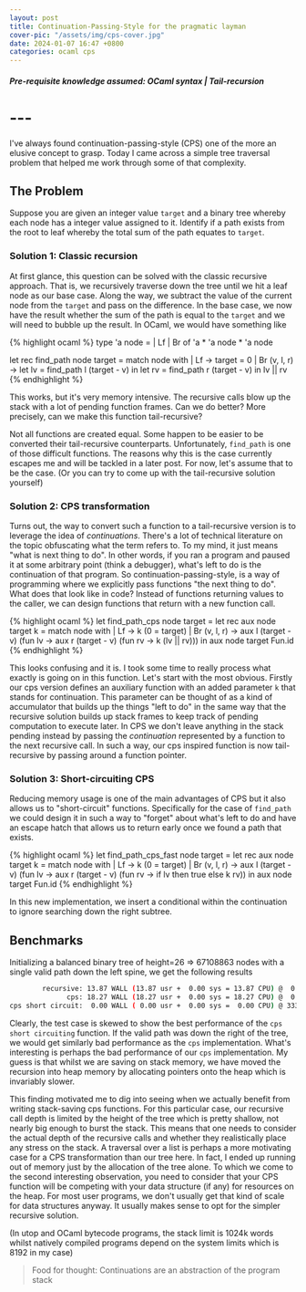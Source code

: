 ```yaml
---
layout: post
title: Continuation-Passing-Style for the pragmatic layman
cover-pic: "/assets/img/cps-cover.jpg"
date: 2024-01-07 16:47 +0800
categories: ocaml cps
---
```

##### Pre-requisite knowledge assumed: **OCaml syntax | Tail-recursion**
# ---
I've always found continuation-passing-style (CPS) one of the more an
elusive concept to grasp. Today I came across a simple tree traversal
problem that helped me work through some of that complexity.

## The Problem
Suppose you are given an integer value `target` and a binary tree
whereby each node has a integer value assigned to it. Identify if a
path exists from the root to leaf whereby the total sum of the path
equates to `target`.

### Solution 1: Classic recursion
At first glance, this question can be solved with the classic
recursive approach. That is, we recursively traverse down the tree
until we hit a leaf node as our base case. Along the way, we subtract
the value of the current node from the `target` and pass on the
difference. In the base case, we now have the result whether the sum
of the path is equal to the `target` and we will need to bubble up the
result. In OCaml, we would have something like

{% highlight ocaml %}
type 'a node =
  | Lf
  | Br of 'a * 'a node * 'a node

let rec find_path node target =
  match node with
  | Lf -> target = 0
  | Br (v, l, r) ->
      let lv = find_path l (target - v) in
      let rv = find_path r (target - v) in
      lv || rv
{% endhighlight %}

This works, but it's very memory intensive. The recursive calls blow
up the stack with a lot of pending function frames. Can we do better?
More precisely, can we make this function tail-recursive?

Not all functions are created equal. Some happen to be easier to be
converted their tail-recursive counterparts. Unfortunately,
`find_path` is one of those difficult functions. The reasons why this
is the case currently escapes me and will be tackled in a later
post. For now, let's assume that to be the case. (Or you can try
to come up with the tail-recursive solution yourself)

### Solution 2: CPS transformation
Turns out, the way to convert such a function to a tail-recursive
version is to leverage the idea of *continuations*. There's a lot of
technical literature on the topic obfuscating what the term refers
to. To my mind, it just means "what is next thing to do". In other
words, if you ran a program and paused it at some arbitrary point
(think a debugger), what's left to do is the continuation of that
program. So continuation-passing-style, is a way of programming where
we explicitly pass functions "the next thing to do". What does that
look like in code? Instead of functions returning values to the
caller, we can design functions that return with a new function call.

{% highlight ocaml %}
let find_path_cps node target =
  let rec aux node target k =
    match node with
    | Lf -> k (0 = target)
    | Br (v, l, r) ->
        aux l (target - v) (fun lv ->
            aux r (target - v) (fun rv ->
                k (lv || rv)))
  in
  aux node target Fun.id
{% endhighlight %}

This looks confusing and it is. I took some time to really process
what exactly is going on in this function. Let's start with the most
obvious. Firstly our cps version defines an auxiliary function with an
added parameter `k` that stands for continuation. This parameter can
be thought of as a kind of accumulator that builds up the things "left
to do" in the same way that the recursive solution builds up stack
frames to keep track of pending computation to execute later. In CPS
we don't leave anything in the stack pending instead by passing the
*continuation* represented by a function to the next recursive
call. In such a way, our cps inspired function is now tail-recursive
by passing around a function pointer.

### Solution 3: Short-circuiting CPS
Reducing memory usage is one of the main advantages of CPS but it also
allows us to "short-circuit" functions. Specifically for the case of
`find_path` we could design it in such a way to "forget" about what's
left to do and have an escape hatch that allows us to return early
once we found a path that exists.

{% highlight ocaml %}
let find_path_cps_fast node target =
  let rec aux node target k =
    match node with
    | Lf -> k (0 = target)
    | Br (v, l, r) ->
        aux l (target - v) (fun lv ->
            aux r (target - v) (fun rv ->
                if lv then true else k rv))
  in
  aux node target Fun.id
{% endhighlight %}

In this new implementation, we insert a conditional within the
continuation to ignore searching down the right subtree.

## Benchmarks
Initializing a balanced binary tree of height=26 => 67108863 nodes
with a single valid path down the left spine, we get the following
results

``` bash
        recursive: 13.87 WALL (13.87 usr +  0.00 sys = 13.87 CPU) @  0.72/s (n=10)
              cps: 18.27 WALL (18.27 usr +  0.00 sys = 18.27 CPU) @  0.55/s (n=10)
cps short circuit:  0.00 WALL ( 0.00 usr +  0.00 sys =  0.00 CPU) @ 3333333.34/s (n=10)
```

Clearly, the test case is skewed to show the best performance of the
`cps short circuiting` function. If the valid path was down the right
of the tree, we would get similarly bad performance as the `cps`
implementation. What's interesting is perhaps the bad performance of
our `cps` implementation. My guess is that whilst we are saving on
stack memory, we have moved the recursion into heap memory by
allocating pointers onto the heap which is invariably slower.

This finding motivated me to dig into seeing when we actually benefit
from writing stack-saving cps functions. For this particular case, our
recursive call depth is limited by the height of the tree which is
pretty shallow, not nearly big enough to burst the stack. This means
that one needs to consider the actual depth of the recursive calls and
whether they realistically place any stress on the stack. A traversal
over a list is perhaps a more motivating case for a CPS transformation
than our tree here. In fact, I ended up running out of memory just by
the allocation of the tree alone. To which we come to the second
interesting observation, you need to consider that your CPS function
will be competing with your data structure (if any) for resources on
the heap. For most user programs, we don't usually get that kind of
scale for data structures anyway. It usually makes sense to opt for
the simpler recursive solution.

(In utop and OCaml bytecode programs, the stack limit is 1024k words
whilst natively compiled programs depend on the system limits which
is 8192 in my case)

> Food for thought: Continuations are an abstraction of the program stack
